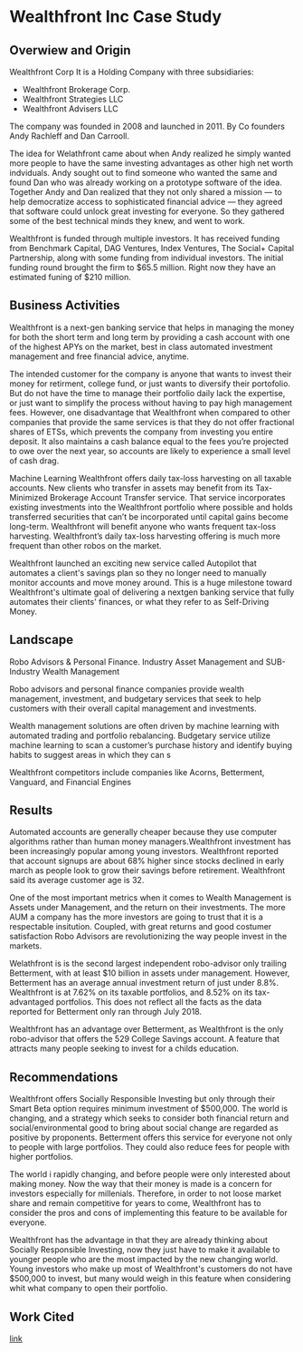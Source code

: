 # Wealthfront Inc Case Study

## Overwiew and Origin
Wealthfront Corp 
It is a Holding Company with three subsidiaries:
* Wealthfront Brokerage Corp.
* Wealthfront Strategies LLC
* Wealthfront Advisers LLC

The company was founded in 2008 and launched in 2011.
By Co founders Andy Rachleff and Dan Carrooll. 

The idea for Welathfront came about when Andy realized he simply wanted more people to have the same investing advantages as other high net worth indviduals. Andy sought out to find someone who wanted the same and found Dan who was already working on a prototype software of the idea. Together Andy and Dan realized that they not only shared a mission — to help democratize access to sophisticated financial advice — they agreed that software could unlock great investing for everyone. So they gathered some of the best technical minds they knew, and went to work.

Wealthfront is funded through multiple investors. It has received funding from Benchmark Capital, DAG Ventures, Index Ventures, The Social+ Capital Partnership, along with some funding from individual investors. The initial funding round brought the firm to $65.5 million. Right now they have an estimated funing of $210 million.

## Business Activities
Wealthfront is a next-gen banking service that helps in managing the money for both the short term and long term by providing a cash account with one of the highest APYs on the market, best in class automated investment management and free financial advice, anytime.

The intended customer for the company is anyone that wants to invest their money for retirment, college fund, or just wants to diversify their portofolio. But do not have the time to manage their portfolio daily lack the expertise, or just want to simplify the process without having to pay high management fees. However, one disadvantage that Wealthfront when compared to other companies that provide the same services is that they do not offer fractional shares of ETSs, which prevents the company from investing you entire deposit. It also maintains a cash balance equal to the fees you’re projected to owe over the next year, so accounts are likely to experience a small level of cash drag.

Machine Learning Wealthfront offers daily tax-loss harvesting on all taxable accounts. New clients who transfer in assets may benefit from its Tax-Minimized Brokerage Account Transfer service. That service incorporates existing investments into the Wealthfront portfolio where possible and holds transferred securities that can’t be incorporated until capital gains become long-term. Wealthfront will benefit anyone who wants frequent tax-loss harvesting. Wealthfront’s daily tax-loss harvesting offering is much more frequent than other robos on the market.

Wealthfront launched an exciting new service called Autopilot that automates a client's savings plan so they no longer need to manually monitor accounts and move money around. This is a huge milestone toward Wealthfront's ultimate goal of delivering a nextgen banking service that fully automates their clients' finances, or what they refer to as Self-Driving Money.

## Landscape
Robo Advisors & Personal Finance.
Industry Asset Management and SUB-Industry Wealth Management

Robo advisors and personal finance companies provide wealth management, investment, and budgetary services that seek to help customers with their overall capital management and investments.

Wealth management solutions are often driven by machine learning with automated trading and portfolio rebalancing. Budgetary service utilize machine learning to scan a customer’s purchase history and identify buying habits to suggest areas in which they can s

Wealthfront competitors include companies like Acorns, Betterment, Vanguard, and Financial Engines

## Results
Automated accounts are generally cheaper because they use computer algorithms rather than human money managers.Wealthfront investment has been increasingly popular among young investors. Wealthfront reported that account signups are about 68% higher since stocks declined in early march as people look to grow their savings before retirement. Wealthfront said its average customer age is 32.

One of the most important metrics when it comes to Wealth Management is Assets under Management, and the return on their investments. The more AUM a company has the more investors are going to trust that it is a respectable insitution. Coupled, with great returns and good costumer satisfaction Robo Advisors are revolutionizing the way  people invest in the markets.

Welathfront is is the second largest independent robo-advisor only trailing Betterment, with at least $10 billion in assets under management. However, Betterment has an average annual investment return of just under 8.8%. Wealthfront is at 7.62% on its taxable portfolios, and 8.52% on its tax-advantaged portfolios. This does not reflect all the facts as the data reported for Betterment only ran through July 2018.

Wealthfront has an advantage over Betterment, as Wealthfront is the only robo-advisor that offers the 529 College Savings account. A feature that attracts many people seeking to invest for a childs education. 

## Recommendations
Wealthfront offers Socially Responsible Investing but only through their Smart Beta option requires minimum investment of $500,000. The world is changing, and a strategy which seeks to consider both financial return and social/environmental good to bring about social change are regarded as positive by proponents. Betterment offers this service for everyone not only to people with large portfolios.
They could also reduce fees for people with higher portfolios.

The world i rapidly changing, and before people were only interested about making money. Now the way that their money is made is a concern for investors especially for millenials. Therefore, in order to not loose market share and remain competitive for years to come, Wealthfront has to consider the pros and cons of implementing this feature to be available for everyone. 

Wealthfront has the advantage in that they are already thinking about Socially Responsible Investing, now they just have to make it available to younger people who are the most impacted by the new changing world. Young investors who make up most of Wealthfront's customers do not have $500,000 to invest,  but many would weigh in this feature when considering whit what company to open their portfolio.

## Work Cited
[link](https://www.moneyunder30.com/betterment-vs-wealthfront)
